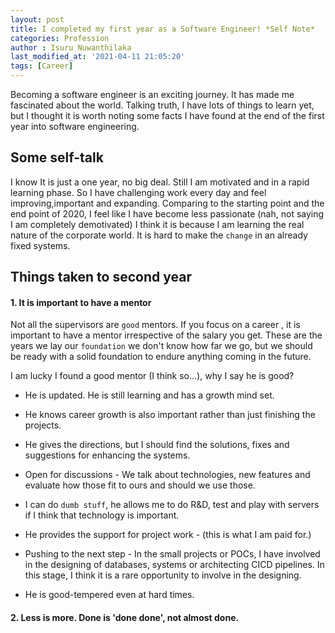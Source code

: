 ```yaml
---
layout: post
title: I completed my first year as a Software Engineer! *Self Note*
categories: Profession
author : Isuru Nuwanthilaka
last_modified_at: '2021-04-11 21:05:20'
tags: [Career]
---
```


Becoming a software engineer is an exciting journey. It has made me fascinated about the world. Talking truth, I have
lots of things to learn yet, but I thought it is worth noting some facts I have found at the end of the first year into
software engineering.

## Some self-talk

I know It is just a one year, no big deal. Still I am motivated and in a rapid learning phase. So I have challenging 
work every day and feel improving,important and expanding. Comparing to the starting point and the end point of 2020,
I feel like I have become less passionate (nah, not saying I am completely demotivated) I think it is because I am learning
the real nature of the corporate world. It is hard to make the `change` in an already fixed systems.

## Things taken to second year

#### 1. It is important to have a mentor

Not all the supervisors are `good` mentors. If you focus on a career , it is important to have a mentor irrespective of the
salary you get. These are the years we lay our `foundation` we don't know how far we go, but we should be ready with a
solid foundation to endure anything coming in the future.

I am lucky I found a good mentor (I think so...), why I say he is good?

* He is updated. He is still learning and has a growth mind set.

* He knows career growth is also important rather than just finishing the projects.

* He gives the directions, but I should find the solutions, fixes and suggestions for enhancing the systems.

* Open for discussions - We talk about technologies, new features and evaluate how those fit to ours and should we use those.

* I can do `dumb stuff`, he allows me to do R&D, test and play with servers if I think that technology is important.

* He provides the support for project work -  (this is what I am paid for.)

* Pushing to the next step - In the small projects or POCs, I have involved in the designing of databases, systems or architecting
CICD pipelines. In this stage, I think it is a rare opportunity to involve in the designing.
  
* He is good-tempered even at hard times.

#### 2. Less is more. Done is 'done done', not almost done.


